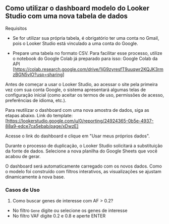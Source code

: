 ## Como utilizar o dashboard modelo do Looker Studio com uma nova tabela de dados

Requisitos
- Se for utilizar sua própria tabela, é obrigatório ter uma conta no Gmail, pois o Looker Studio está vinculado a uma conta do Google.

- Prepare uma tabela no formato CSV. Para facilitar esse processo, utilize o notebook do Google Colab já preparado para isso:
Google Colab da API [https://colab.research.google.com/drive/1jG9zyresfT9uuqwr2KQJK3rmzBGN5vlO?usp=sharing]


Antes de começar a usar o Looker Studio, ao acessar o site pela primeira vez com sua conta Google, o sistema apresentará algumas telas de configuração inicial (como aceitar os termos de uso, permissões de acesso, preferências de idioma, etc.).

Para reutilizar o dashboard com uma nova amostra de dados, siga as etapas abaixo.
Link do template: [https://lookerstudio.google.com/u/0/reporting/24924365-0b5e-4937-88a9-edce7ca5ebab/page/xDwzE]

Acesse o link do dashboard e clique em "Usar meus próprios dados".

Durante o processo de duplicação, o Looker Studio solicitará a substituição da fonte de dados.
Selecione a nova planilha do Google Sheets que você acabou de gerar.

O dashboard será automaticamente carregado com os novos dados.
Como o modelo foi construído com filtros interativos, as visualizações se ajustam dinamicamente à nova base.

### Casos de Uso

1. Como buscar genes de interesse com AF > 0.2?

- No filtro `Gene` digite ou selecione os genes de interesse
- No filtro VAF digite 0.2 e 0.8 e aperte ENTER

